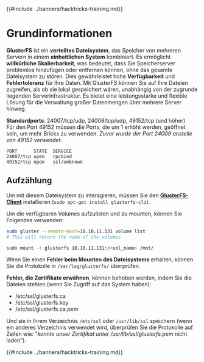 {{#include ../banners/hacktricks-training.md}}

# Grundinformationen

**GlusterFS** ist ein **verteiltes Dateisystem**, das Speicher von mehreren Servern in einem **einheitlichen System** kombiniert. Es ermöglicht **willkürliche Skalierbarkeit**, was bedeutet, dass Sie Speicherserver problemlos hinzufügen oder entfernen können, ohne das gesamte Dateisystem zu stören. Dies gewährleistet hohe **Verfügbarkeit** und **Fehlertoleranz** für Ihre Daten. Mit GlusterFS können Sie auf Ihre Dateien zugreifen, als ob sie lokal gespeichert wären, unabhängig von der zugrunde liegenden Serverinfrastruktur. Es bietet eine leistungsstarke und flexible Lösung für die Verwaltung großer Datenmengen über mehrere Server hinweg.

**Standardports**: 24007/tcp/udp, 24008/tcp/udp, 49152/tcp (und höher)\
Für den Port 49152 müssen die Ports, die um 1 erhöht werden, geöffnet sein, um mehr Bricks zu verwenden. _Zuvor wurde der Port 24009 anstelle von 49152 verwendet._
```
PORT      STATE  SERVICE
24007/tcp open   rpcbind
49152/tcp open   ssl/unknown
```
## Aufzählung

Um mit diesem Dateisystem zu interagieren, müssen Sie den [**GlusterFS-Client**](https://download.gluster.org/pub/gluster/glusterfs/LATEST/) installieren (`sudo apt-get install glusterfs-cli`).

Um die verfügbaren Volumes aufzulisten und zu mounten, können Sie Folgendes verwenden:
```bash
sudo gluster --remote-host=10.10.11.131 volume list
# This will return the name of the volumes

sudo mount -t glusterfs 10.10.11.131:/<vol_name> /mnt/
```
Wenn Sie einen **Fehler beim Mounten des Dateisystems** erhalten, können Sie die Protokolle in `/var/log/glusterfs/` überprüfen.

**Fehler, die Zertifikate erwähnen**, können behoben werden, indem Sie die Dateien stehlen (wenn Sie Zugriff auf das System haben):

- /etc/ssl/glusterfs.ca
- /etc/ssl/glusterfs.key
- /etc/ssl/glusterfs.ca.pem

Und sie in Ihrem Verzeichnis `/etc/ssl` oder `/usr/lib/ssl` speichern (wenn ein anderes Verzeichnis verwendet wird, überprüfen Sie die Protokolle auf Zeilen wie: "_konnte unser Zertifikat unter /usr/lib/ssl/glusterfs.pem_ nicht laden"). 

{{#include ../banners/hacktricks-training.md}}
